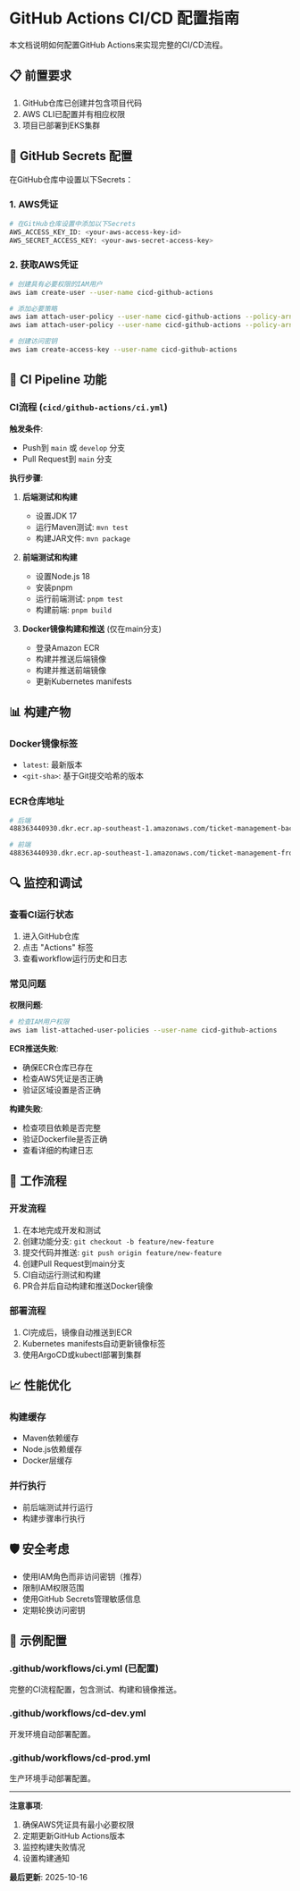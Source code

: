 # GitHub Actions CI/CD 配置指南

本文档说明如何配置GitHub Actions来实现完整的CI/CD流程。

## 📋 前置要求

1. GitHub仓库已创建并包含项目代码
2. AWS CLI已配置并有相应权限
3. 项目已部署到EKS集群

## 🔧 GitHub Secrets 配置

在GitHub仓库中设置以下Secrets：

### 1. AWS凭证
```bash
# 在GitHub仓库设置中添加以下Secrets
AWS_ACCESS_KEY_ID: <your-aws-access-key-id>
AWS_SECRET_ACCESS_KEY: <your-aws-secret-access-key>
```

### 2. 获取AWS凭证
```bash
# 创建具有必要权限的IAM用户
aws iam create-user --user-name cicd-github-actions

# 添加必要策略
aws iam attach-user-policy --user-name cicd-github-actions --policy-arn arn:aws:iam::aws:policy/AWSCodeBuildDeveloperAccess
aws iam attach-user-policy --user-name cicd-github-actions --policy-arn arn:aws:iam::aws:policy/AmazonEC2ContainerRegistryFullAccess

# 创建访问密钥
aws iam create-access-key --user-name cicd-github-actions
```

## 🚀 CI Pipeline 功能

### CI流程 (`cicd/github-actions/ci.yml`)

**触发条件**:
- Push到 `main` 或 `develop` 分支
- Pull Request到 `main` 分支

**执行步骤**:

1. **后端测试和构建**
   - 设置JDK 17
   - 运行Maven测试: `mvn test`
   - 构建JAR文件: `mvn package`

2. **前端测试和构建**
   - 设置Node.js 18
   - 安装pnpm
   - 运行前端测试: `pnpm test`
   - 构建前端: `pnpm build`

3. **Docker镜像构建和推送** (仅在main分支)
   - 登录Amazon ECR
   - 构建并推送后端镜像
   - 构建并推送前端镜像
   - 更新Kubernetes manifests

## 📊 构建产物

### Docker镜像标签
- `latest`: 最新版本
- `<git-sha>`: 基于Git提交哈希的版本

### ECR仓库地址
```bash
# 后端
488363440930.dkr.ecr.ap-southeast-1.amazonaws.com/ticket-management-backend-dev

# 前端
488363440930.dkr.ecr.ap-southeast-1.amazonaws.com/ticket-management-frontend-dev
```

## 🔍 监控和调试

### 查看CI运行状态
1. 进入GitHub仓库
2. 点击 "Actions" 标签
3. 查看workflow运行历史和日志

### 常见问题

**权限问题**:
```bash
# 检查IAM用户权限
aws iam list-attached-user-policies --user-name cicd-github-actions
```

**ECR推送失败**:
- 确保ECR仓库已存在
- 检查AWS凭证是否正确
- 验证区域设置是否正确

**构建失败**:
- 检查项目依赖是否完整
- 验证Dockerfile是否正确
- 查看详细的构建日志

## 🔄 工作流程

### 开发流程
1. 在本地完成开发和测试
2. 创建功能分支: `git checkout -b feature/new-feature`
3. 提交代码并推送: `git push origin feature/new-feature`
4. 创建Pull Request到main分支
5. CI自动运行测试和构建
6. PR合并后自动构建和推送Docker镜像

### 部署流程
1. CI完成后，镜像自动推送到ECR
2. Kubernetes manifests自动更新镜像标签
3. 使用ArgoCD或kubectl部署到集群

## 📈 性能优化

### 构建缓存
- Maven依赖缓存
- Node.js依赖缓存
- Docker层缓存

### 并行执行
- 前后端测试并行运行
- 构建步骤串行执行

## 🛡️ 安全考虑

- 使用IAM角色而非访问密钥（推荐）
- 限制IAM权限范围
- 使用GitHub Secrets管理敏感信息
- 定期轮换访问密钥

## 📝 示例配置

### .github/workflows/ci.yml (已配置)
完整的CI流程配置，包含测试、构建和镜像推送。

### .github/workflows/cd-dev.yml
开发环境自动部署配置。

### .github/workflows/cd-prod.yml
生产环境手动部署配置。

---

**注意事项**:
1. 确保AWS凭证具有最小必要权限
2. 定期更新GitHub Actions版本
3. 监控构建失败情况
4. 设置构建通知

**最后更新**: 2025-10-16